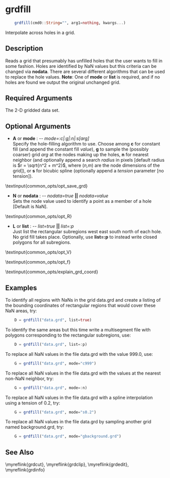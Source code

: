 # grdfill

```julia
	grdfill(cmd0::String="", arg1=nothing, kwargs...)
```

Interpolate across holes in a grid.

Description
-----------

Reads a grid that presumably has unfilled holes that the user wants to fill in some fashion.
Holes are identified by NaN values but this criteria can be changed via **nodata**. There
are several different algorithms that can be used to replace the hole values. **Note**:
One of **mode** or **list** is required, and if no holes are found we output the original
unchanged grid.

Required Arguments
------------------

The 2-D gridded data set.

Optional Arguments
------------------

- **A** or **mode** : -- *mode=:c|:g|:n|:s[arg]*\
    Specify the hole-filling algorithm to use. Choose among **c** for constant
    fill (and append the constant fill *value*), **g** to sample the (possibly coarser)
    grid *arg* at the nodes making up the holes, **n** for nearest neighbor (and optionally
    append a search *radius* in pixels [default radius is $r = \sqrt{n^2 + m^2}$,
    where (*n,m*) are the node dimensions of the grid]), or
    **s** for bicubic spline (optionally append a *tension* parameter [no tension]).

\textinput{common_opts/opt_save_grd}

- **N** or **nodata** : -- *nodata=true* **||** *nodata=value*\
    Sets the node value used to identify a point as a member of a hole [Default is NaN].

\textinput{common_opts/opt_R}

- **L** or **list** : -- *list=true* **||** *list=:p*\
    Just list the rectangular subregions west east south north of each hole.
    No grid fill takes place. Optionally, use **list=:p**
    to instead write closed polygons for all subregions.

\textinput{common_opts/opt_V}

\textinput{common_opts/opt_f}

\textinput{common_opts/explain_grd_coord}

Examples
--------

To identify all regions with NaNs in the grid data.grd and create a listing of the
bounding coordinates of rectangular regions that would cover these NaN areas, try:

```julia
    D = grdfill("data.grd", list=true)
```

To identify the same areas but this time write a multisegment file with polygons
corresponding to the rectangular subregions, use:

```julia
    D = grdfill("data.grd", list=:p)
```

To replace all NaN values in the file data.grd with the value 999.0, use:

```julia
    G = grdfill("data.grd", mode="c999")
```

To replace all NaN values in the file data.grd with the values at the
nearest non-NaN neighbor, try:

```julia
    G = grdfill("data.grd", mode=:n)
```

To replace all NaN values in the file data.grd with a spline interpolation using a tension of 0.2, try:

```julia
    G = grdfill("data.grd", mode="s0.2")
```

To replace all NaN values in the file data.grd by sampling another grid named background.grd, try:

```julia
    G = grdfill("data.grd", mode="gbackground.grd")
```

See Also
--------

\myreflink{grdcut},
\myreflink{grdclip},
\myreflink{grdedit},
\myreflink{grdinfo}
